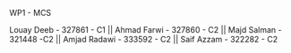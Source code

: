 WP1 - MCS

Louay Deeb - 327861 - C1 || 
Ahmad Farwi - 327860 - C2 || 
Majd Salman - 321448 -C2 || 
Amjad Radawi - 333592 - C2 || 
Saif Azzam - 322282 - C2
